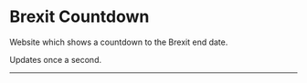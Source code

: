 Brexit Countdown
================

Website which shows a countdown to the Brexit end date.

Updates once a second.

------
